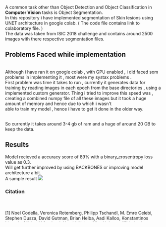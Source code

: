 A common task other than Object Detection and Object Classification in <B>Computer Vision</B> tasks is Object Segmentation.
<br> In this repository i have implemented segmentation of Skin lesions using UNET architecture in google colab. ( The code file contains link to colaboratory file. )
<br> The data was taken from ISIC 2018 challenge and contains around 2500 images with there respective segmentation files.

## Problems Faced while implementation
<br> Although i have ran it on google colab , with GPU enabled , i did faced som problems in implementing it , most were my systax problems .
<br> First problem was time it takes to run , currently it generates data for training by reading images in each epoch from the base directories , using a implemented custom generator. Thing i tried to improve this speed was , creating a combined numpy file of all these images but it took a huge amount of memory and hence due to which i wasn't 
<br> able to train my model  , hence i have to get it done in the older way.

<br> So currently it takes around 3-4 gb of ram and a huge of around 20 GB to keep the data.

## Results
Model recieved a accuracy score of 89% with a binary_crosentropy loss value as 0.3.
<br>Will get further improved by using BACKBONES or improving model architecture a bit.
<br>A sample result
![](https://github.com/NeyoxDrago/Object-Detection-Work/blob/main/Skin%20Lesions/download.png)

### Citation
<br>
<br> [1] Noel Codella, Veronica Rotemberg, Philipp Tschandl, M. Emre Celebi, Stephen Dusza, David Gutman, Brian Helba, Aadi Kalloo, Konstantinos Liopyris, Michael Marchetti, Harald Kittler, Allan Halpern: “Skin Lesion Analysis Toward Melanoma Detection 2018: A Challenge Hosted by the International Skin Imaging Collaboration (ISIC)”, 2018; https://arxiv.org/abs/1902.03368

<br> [2] Tschandl, P., Rosendahl, C. & Kittler, H. The HAM10000 dataset, a large collection of multi-source dermatoscopic images of common pigmented skin lesions. Sci. Data 5, 180161 doi:10.1038/sdata.2018.161 (2018).
